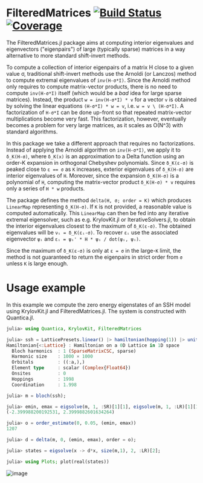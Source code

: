 # FilteredMatrices [![Build Status](https://github.com/pablosanjose/FilteredMatrices.jl/workflows/CI/badge.svg)](https://github.com/pablosanjose/FilteredMatrices.jl/actions) [![Coverage](https://codecov.io/gh/pablosanjose/FilteredMatrices.jl/branch/master/graph/badge.svg)](https://codecov.io/gh/pablosanjose/FilteredMatrices.jl)

The FilteredMatrices.jl package aims at computing interior eigenvalues and eigenvectors ("eigenpairs") of large (typically sparse) matrices in a way alternative to more standard shift-invert methods.

To compute a collection of interior eigenpairs of a matrix H close to a given value σ, traditional shift-invert methods use the Arnoldi (or Lanczos) method to compute extremal eigenvalues of `inv(H-σ*I)`. Since the Arnoldi method only requires to compute matrix-vector products, there is no need to compute `inv(H-σ*I)` itself (which would be a *bad* idea for large sparse matrices). Instead, the product `w = inv(H-σ*I) * v` for a vector `v` is obtained by solving the linear equations `(H-σ*I) * w = v`, i.e. `w = v \ (H-σ*I)`. A factorization of `H-σ*I` can be done up-front so that repeated matrix-vector multiplications become very fast. This factorization, however, eventually becomes a problem for very large matrices, as it scales as O(N^3) with standard algorithms.

In this package we take a different approach that requires no factorizations. Instead of applying the Arnoldi algorithm on `inv(H-σ*I)`, we apply it to `δ_K(H-σ)`, where `δ_K(x)` is an approximation to a Delta function using an order-K expansion in orthogonal Chebyshev polynomials. Since `δ_K(ε-σ)` is peaked close to `ε == σ` as `K` increases, exterior eigenvalues of `δ_K(H-σ)` are interior eigenvalues of `H`. Moreover, since the expansion `δ_K(H-σ)` is a polynomial of `H`, computing the matrix-vector product `δ_K(H-σ) * v` requires only a series of `H * w` products.

The package defines the method `delta(H, σ; order = K)` which produces `LinearMap` representing `δ_K(H-σ)`. If `K` is not provided, a reasonable value is computed automatically. This `LinearMap` can then be fed into any iterative extremal eigensolver, such as e.g. KrylovKit.jl or IterativeSolvers.jl, to obtain the interior eigenvalues closest to the maximum of `δ_K(ε-σ)`. The obtained eigenvalues will be `νᵢ = δ_K(εᵢ-σ)`. To recover `εᵢ` use the associated eigenvector `ψᵢ` and `εᵢ = ψᵢ' * H * ψᵢ / dot(ψᵢ, ψᵢ)`.

Since the maximum of `δ_K(ε-σ)` is only at `ε = σ` in the large-`K` limit, the method is not guaranteed to return the eigenpairs in strict order from `σ` unless `K` is large enough.

# Usage example
In this example we compute the zero energy eigenstates of an SSH model using KrylovKit.jl and FilteredMatrices.jl. The system is constructed with Quantica.jl.
```julia
julia> using Quantica, KrylovKit, FilteredMatrices

julia> ssh = LatticePresets.linear() |> hamiltonian(hopping(1)) |> unitcell(1000, modifiers = @hopping!((t,r,dr) -> t + 0.2*mod(r[1],2))) |> unitcell
Hamiltonian{<:Lattice} : Hamiltonian on a 0D Lattice in 1D space
  Bloch harmonics  : 1 (SparseMatrixCSC, sparse)
  Harmonic size    : 1000 × 1000
  Orbitals         : ((:a,),)
  Element type     : scalar (Complex{Float64})
  Onsites          : 0
  Hoppings         : 1998
  Coordination     : 1.998

julia> m = bloch(ssh);

julia> emin, emax = eigsolve(m, 1, :SR)[1][1], eigsolve(m, 1, :LR)[1][1]
(-2.399988200192531, 2.3999882601634264)

julia> o = order_estimate(0, 0.05, (emin, emax))
1207

julia> d = delta(m, 0, (emin, emax), order = o);

julia> states = eigsolve(x -> d*x, size(m,1), 2, :LR)[2];

julia> using Plots; plot(real(states))
```
![image](https://user-images.githubusercontent.com/4310809/92922536-4b7b3b00-f436-11ea-8d13-f474fc89e142.png)
